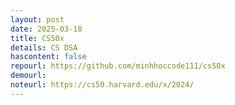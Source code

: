```yaml
---
layout: post
date: 2025-03-18
title: CS50x
details: CS DSA
hascontent: false
repourl: https://github.com/minhhoccode111/cs50x
demourl:
noteurl: https://cs50.harvard.edu/x/2024/
---
```

